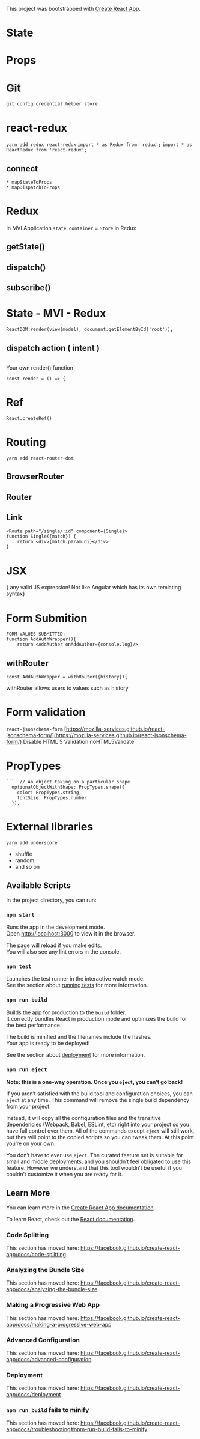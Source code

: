 This project was bootstrapped with [Create React App](https://github.com/facebook/create-react-app).


# State

# Props

# Git
`git config credential.helper store`

# react-redux

`yarn add redux react-redux`
`import * as Redux from 'redux';`
`import * as ReactRedux from 'react-redux';`


## connect
    * mapStateToProps
    * mapDispatchToProps

# Redux

In MVI Application `state container` = `Store` in Redux

## getState()

## dispatch()

## subscribe()

# State - MVI - Redux
```
ReactDOM.render(view(model), document.getElementById('root'));
```
## dispatch action ( intent )

```model = update(model, 'TICK');
```

Your own render() function

```YOUR OWN render()
const render = () => {
```


# Ref
`React.createRef()`

# Routing
`yarn add react-router-dom`
## BrowserRouter
## Router
## Link
```<Route exact ...>
<Route path="/single/:id" component={Single}>
function Single({match}) {
    return <div>{match.param.di}</div>
}
```

# JSX
{ any valid JS expression! Not like Angular which has its own temlating syntax}

# Form Submition
```
FORM VALUES SUBMITTED:
function AddAuthWrapper(){
    return <AddAuther onAddAuthor={console.log}/>
```

## withRouter
`const AddAuthWrapper = withRouter({history}){`

withRouter allows users to values such as history

# Form validation
`react-jsonschema-form`
[https://mozilla-services.github.io/react-jsonschema-form/](https://mozilla-services.github.io/react-jsonschema-form/)
Disable HTML 5 Validation
noHTML5Validate

# PropTypes

```  // An object taking on a particular shape
```  // An object taking on a particular shape
  optionalObjectWithShape: PropTypes.shape({
    color: PropTypes.string,
    fontSize: PropTypes.number
  }),

```
# External libraries

`yarn add underscore`

* shuffle
* random
* and so on

## Available Scripts

In the project directory, you can run:

### `npm start`

Runs the app in the development mode.<br>
Open [http://localhost:3000](http://localhost:3000) to view it in the browser.

The page will reload if you make edits.<br>
You will also see any lint errors in the console.

### `npm test`

Launches the test runner in the interactive watch mode.<br>
See the section about [running tests](https://facebook.github.io/create-react-app/docs/running-tests) for more information.

### `npm run build`

Builds the app for production to the `build` folder.<br>
It correctly bundles React in production mode and optimizes the build for the best performance.

The build is minified and the filenames include the hashes.<br>
Your app is ready to be deployed!

See the section about [deployment](https://facebook.github.io/create-react-app/docs/deployment) for more information.

### `npm run eject`

**Note: this is a one-way operation. Once you `eject`, you can’t go back!**

If you aren’t satisfied with the build tool and configuration choices, you can `eject` at any time. This command will remove the single build dependency from your project.

Instead, it will copy all the configuration files and the transitive dependencies (Webpack, Babel, ESLint, etc) right into your project so you have full control over them. All of the commands except `eject` will still work, but they will point to the copied scripts so you can tweak them. At this point you’re on your own.

You don’t have to ever use `eject`. The curated feature set is suitable for small and middle deployments, and you shouldn’t feel obligated to use this feature. However we understand that this tool wouldn’t be useful if you couldn’t customize it when you are ready for it.

## Learn More

You can learn more in the [Create React App documentation](https://facebook.github.io/create-react-app/docs/getting-started).

To learn React, check out the [React documentation](https://reactjs.org/).

### Code Splitting

This section has moved here: https://facebook.github.io/create-react-app/docs/code-splitting

### Analyzing the Bundle Size

This section has moved here: https://facebook.github.io/create-react-app/docs/analyzing-the-bundle-size

### Making a Progressive Web App

This section has moved here: https://facebook.github.io/create-react-app/docs/making-a-progressive-web-app

### Advanced Configuration

This section has moved here: https://facebook.github.io/create-react-app/docs/advanced-configuration

### Deployment

This section has moved here: https://facebook.github.io/create-react-app/docs/deployment

### `npm run build` fails to minify

This section has moved here: https://facebook.github.io/create-react-app/docs/troubleshooting#npm-run-build-fails-to-minify

